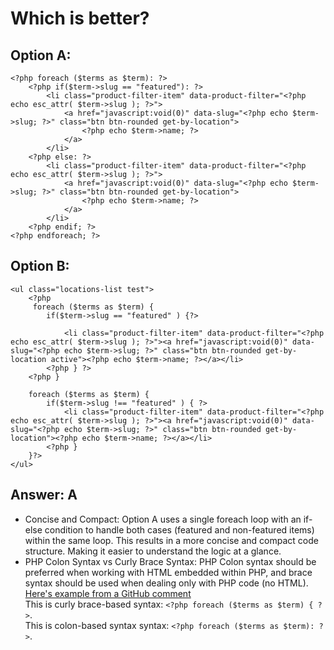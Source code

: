 # Which is better?

## Option A:
```
<?php foreach ($terms as $term): ?>
    <?php if($term->slug == "featured"): ?>
        <li class="product-filter-item" data-product-filter="<?php echo esc_attr( $term->slug ); ?>">
            <a href="javascript:void(0)" data-slug="<?php echo $term->slug; ?>" class="btn btn-rounded get-by-location">
                <?php echo $term->name; ?>
            </a>
        </li>
    <?php else: ?>
        <li class="product-filter-item" data-product-filter="<?php echo esc_attr( $term->slug ); ?>">
            <a href="javascript:void(0)" data-slug="<?php echo $term->slug; ?>" class="btn btn-rounded get-by-location">
                <?php echo $term->name; ?>
            </a>
        </li>
    <?php endif; ?>
<?php endforeach; ?>
```

## Option B:
```
<ul class="locations-list test">
    <?php
     foreach ($terms as $term) { 
        if($term->slug == "featured" ) {?>
         
            <li class="product-filter-item" data-product-filter="<?php echo esc_attr( $term->slug ); ?>"><a href="javascript:void(0)" data-slug="<?php echo $term->slug; ?>" class="btn btn-rounded get-by-location active"><?php echo $term->name; ?></a></li>
        <?php } ?>
    <?php }
    
    foreach ($terms as $term) { 
        if($term->slug !== "featured" ) { ?>
            <li class="product-filter-item" data-product-filter="<?php echo esc_attr( $term->slug ); ?>"><a href="javascript:void(0)" data-slug="<?php echo $term->slug; ?>" class="btn btn-rounded get-by-location"><?php echo $term->name; ?></a></li>
        <?php }
    }?>
</ul>
```

## Answer: A
- Concise and Compact: Option A uses a single foreach loop with an if-else condition to handle both cases (featured and non-featured items) within the same loop. This results in a more concise and compact code structure. Making it easier to understand the logic at a glance.
- PHP Colon Syntax vs Curly Brace Syntax: PHP Colon syntax should be preferred when working with HTML embedded within PHP, and brace syntax should be used when dealing only with PHP code (no HTML). [Here's example from a GitHub comment](https://github.com/10up/Engineering-Best-Practices/issues/122#issuecomment-165903971)\
This is curly brace-based syntax: `<?php foreach ($terms as $term) { ?>`.\
This is colon-based syntax syntax: `<?php foreach ($terms as $term): ?>`.